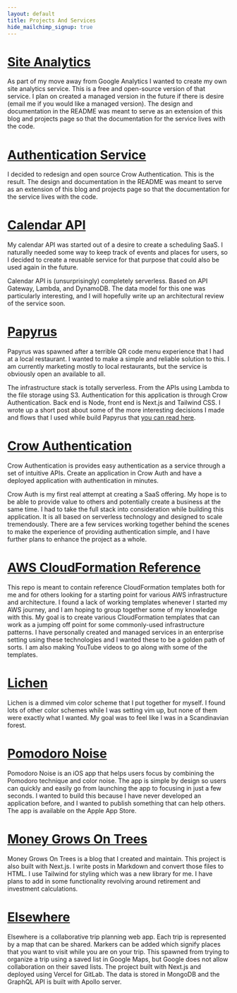 ```yaml
---
layout: default
title: Projects And Services
hide_mailchimp_signup: true
---
```


# [Site Analytics](https://github.com/thomasstep/site-analytics)

As part of my move away from Google Analytics I wanted to create my own site analytics service. This is a free and open-source version of that service. I plan on created a managed version in the future if there is desire (email me if you would like a managed version). The design and documentation in the README was meant to serve as an extension of this blog and projects page so that the documentation for the service lives with the code.

# [Authentication Service](https://github.com/thomasstep/authentication-service)

I decided to redesign and open source Crow Authentication. This is the result. The design and documentation in the README was meant to serve as an extension of this blog and projects page so that the documentation for the service lives with the code.

# [Calendar API](https://rapidapi.com/tstep916/api/calendar22)

My calendar API was started out of a desire to create a scheduling SaaS. I naturally needed some way to keep track of events and places for users, so I decided to create a reusable service for that purpose that could also be used again in the future.

Calendar API is (unsurprisingly) completely serverless. Based on API Gateway, Lambda, and DynamoDB. The data model for this one was particularly interesting, and I will hopefully write up an architectural review of the service soon.

# [Papyrus](https://papyrus.thomasstep.com/)

Papyrus was spawned after a terrible QR code menu experience that I had at a local restaurant. I wanted to make a simple and reliable solution to this. I am currently marketing mostly to local restaurants, but the service is obviously open an available to all.

The infrastructure stack is totally serverless. From the APIs using Lambda to the file storage using S3. Authentication for this application is through Crow Authentication. Back end is Node, front end is Next.js and Tailwind CSS. I wrote up a short post about some of the more interesting decisions I made and flows that I used while build Papyrus that [you can read here](/blog/papyrus-architecture).

# [Crow Authentication](https://crowauth.thomasstep.com/)

Crow Authentication is provides easy authentication as a service through a set of intuitive APIs. Create an application in Crow Auth and have a deployed application with authentication in minutes.

Crow Auth is my first real attempt at creating a SaaS offering. My hope is to be able to provide value to others and potentially create a business at the same time. I had to take the full stack into consideration while building this application. It is all based on serverless technology and designed to scale tremendously. There are a few services working together behind the scenes to make the experience of providing authentication simple, and I have further plans to enhance the project as a whole.

# [AWS CloudFormation Reference](https://github.com/thomasstep/aws-cloudformation-reference)

This repo is meant to contain reference CloudFormation templates both for me and for others looking for a starting point for various AWS infrastructure and architecture. I found a lack of working templates whenever I started my AWS journey, and I am hoping to group together some of my knowledge with this. My goal is to create various CloudFormation templates that can work as a jumping off point for some commonly-used infrastructure patterns. I have personally created and managed services in an enterprise setting using these technologies and I wanted these to be a golden path of sorts. I am also making YouTube videos to go along with some of the templates.


# [Lichen](https://github.com/thomasstep/lichen)

Lichen is a dimmed vim color scheme that I put together for myself. I found lots of other color schemes while I was setting vim up, but none of them were exactly what I wanted. My goal was to feel like I was in a Scandinavian forest.


# [Pomodoro Noise](https://github.com/thomasstep/pomodoro-noise)

Pomodoro Noise is an iOS app that helps users focus by combining the Pomodoro technique and color noise. The app is simple by design so users can quickly and easily go from launching the app to focusing in just a few seconds. I wanted to build this because I have never developed an application before, and I wanted to publish something that can help others. The app is available on the Apple App Store.


# [Money Grows On Trees](https://money.thomasstep.com/)

Money Grows On Trees is a blog that I created and maintain. This project is also built with Next.js. I write posts in Markdown and convert those files to HTML. I use Tailwind for styling which was a new library for me. I have plans to add in some functionality revolving around retirement and investment calculations.


# [Elsewhere](https://elsewhere.thomasstep.com/)

Elsewhere is a collaborative trip planning web app. Each trip is represented by a map that can be shared. Markers can be added which signify places that you want to visit while you are on your trip. This spawned from trying to organize a trip using a saved list in Google Maps, but Google does not allow collaboration on their saved lists. The project built with Next.js and deployed using Vercel for GitLab. The data is stored in MongoDB and the GraphQL API is built with Apollo server.
